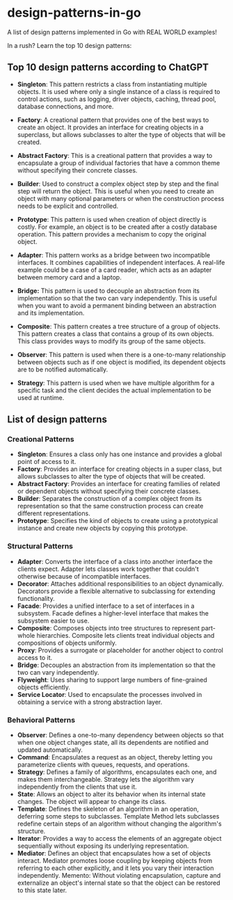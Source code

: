 # design-patterns-in-go

A list of design patterns implemented in Go with REAL WORLD examples!

In a rush? Learn the top 10 design patterns:

## Top 10 design patterns according to ChatGPT

- **Singleton**: This pattern restricts a class from instantiating multiple objects. It is used where only a single instance of a class is required to control actions, such as logging, driver objects, caching, thread pool, database connections, and more.

- **Factory**: A creational pattern that provides one of the best ways to create an object. It provides an interface for creating objects in a superclass, but allows subclasses to alter the type of objects that will be created.

- **Abstract Factory**: This is a creational pattern that provides a way to encapsulate a group of individual factories that have a common theme without specifying their concrete classes.

- **Builder**: Used to construct a complex object step by step and the final step will return the object. This is useful when you need to create an object with many optional parameters or when the construction process needs to be explicit and controlled.

- **Prototype**: This pattern is used when creation of object directly is costly. For example, an object is to be created after a costly database operation. This pattern provides a mechanism to copy the original object.

- **Adapter**: This pattern works as a bridge between two incompatible interfaces. It combines capabilities of independent interfaces. A real-life example could be a case of a card reader, which acts as an adapter between memory card and a laptop.

- **Bridge:** This pattern is used to decouple an abstraction from its implementation so that the two can vary independently. This is useful when you want to avoid a permanent binding between an abstraction and its implementation.

- **Composite**: This pattern creates a tree structure of a group of objects. This pattern creates a class that contains a group of its own objects. This class provides ways to modify its group of the same objects.

- **Observer**: This pattern is used when there is a one-to-many relationship between objects such as if one object is modified, its dependent objects are to be notified automatically.

- **Strategy**: This pattern is used when we have multiple algorithm for a specific task and the client decides the actual implementation to be used at runtime.

## List of design patterns

### Creational Patterns

- **Singleton**: Ensures a class only has one instance and provides a global point of access to it.
- **Factory**: Provides an interface for creating objects in a super class, but allows subclasses to alter the type of objects that will be created.
- **Abstract Factory**: Provides an interface for creating families of related or dependent objects without specifying their concrete classes.
- **Builder**: Separates the construction of a complex object from its representation so that the same construction process can create different representations.
- **Prototype**: Specifies the kind of objects to create using a prototypical instance and create new objects by copying this prototype.

### Structural Patterns

- **Adapter**: Converts the interface of a class into another interface the clients expect. Adapter lets classes work together that couldn't otherwise because of incompatible interfaces.
- **Decorator**: Attaches additional responsibilities to an object dynamically. Decorators provide a flexible alternative to subclassing for extending functionality.
- **Facade**: Provides a unified interface to a set of interfaces in a subsystem. Facade defines a higher-level interface that makes the subsystem easier to use.
- **Composite**: Composes objects into tree structures to represent part-whole hierarchies. Composite lets clients treat individual objects and compositions of objects uniformly.
- **Proxy**: Provides a surrogate or placeholder for another object to control access to it.
- **Bridge**: Decouples an abstraction from its implementation so that the two can vary independently.
- **Flyweight**: Uses sharing to support large numbers of fine-grained objects efficiently.
- **Service Locator**: Used to encapsulate the processes involved in obtaining a service with a strong abstraction layer.

### Behavioral Patterns

- **Observer**: Defines a one-to-many dependency between objects so that when one object changes state, all its dependents are notified and updated automatically.
- **Command**: Encapsulates a request as an object, thereby letting you parameterize clients with queues, requests, and operations.
- **Strategy**: Defines a family of algorithms, encapsulates each one, and makes them interchangeable. Strategy lets the algorithm vary independently from the clients that use it.
- **State**: Allows an object to alter its behavior when its internal state changes. The object will appear to change its class.
- **Template**: Defines the skeleton of an algorithm in an operation, deferring some steps to subclasses. Template Method lets subclasses redefine certain steps of an algorithm without changing the algorithm's structure.
- **Iterator**: Provides a way to access the elements of an aggregate object sequentially without exposing its underlying representation.
- **Mediator**: Defines an object that encapsulates how a set of objects interact. Mediator promotes loose coupling by keeping objects from referring to each other explicitly, and it lets you vary their interaction independently.
  Memento: Without violating encapsulation, capture and externalize an object's internal state so that the object can be restored to this state later.
